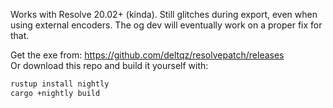 Works with Resolve 20.02+ (kinda).
Still glitches during export, even when using external encoders.
The og dev will eventually work on a proper fix for that.

Get the exe from: https://github.com/deltqz/resolvepatch/releases
<br>Or download this repo and build it yourself with:
```sh
rustup install nightly
cargo +nightly build
```
